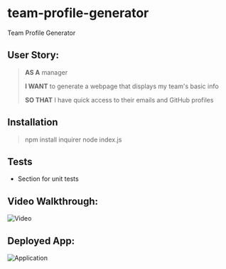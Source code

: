 # team-profile-generator
Team Profile Generator

## User Story:
> **AS A** manager
> 
> **I WANT** to generate a webpage that displays my team's basic info
> 
> **SO THAT** I have quick access to their emails and GitHub profiles
 
## Installation
> npm install inquirer
> node index.js

## Tests
* Section for unit tests

## Video Walkthrough:
![Video](https://drive.google.com/file/d/1FzLHFSCwg_0rxxXYeRj5wYj65vmZBqHz/view)

## Deployed App:
![Application](https://marina-russ.github.io/team-profile-generator/)
